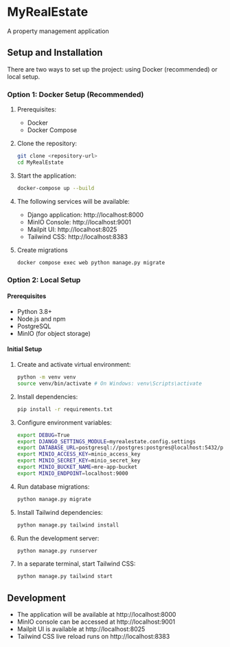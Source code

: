 # MyRealEstate
A property management application

## Setup and Installation

There are two ways to set up the project: using Docker (recommended) or local setup.

### Option 1: Docker Setup (Recommended)

1. Prerequisites:
   - Docker
   - Docker Compose

2. Clone the repository:
   ```bash
   git clone <repository-url>
   cd MyRealEstate
   ```

3. Start the application:
   ```bash
   docker-compose up --build
   ```

4. The following services will be available:
   - Django application: http://localhost:8000
   - MinIO Console: http://localhost:9001
   - Mailpit UI: http://localhost:8025
   - Tailwind CSS: http://localhost:8383

5. Create migrations
   ```
   docker compose exec web python manage.py migrate
   ```

### Option 2: Local Setup

#### Prerequisites
- Python 3.8+
- Node.js and npm
- PostgreSQL
- MinIO (for object storage)

#### Initial Setup

1. Create and activate virtual environment:
   ```bash
   python -m venv venv
   source venv/bin/activate # On Windows: venv\Scripts\activate
   ```

2. Install dependencies:
   ```bash
   pip install -r requirements.txt
   ```

3. Configure environment variables:
   ```bash
   export DEBUG=True
   export DJANGO_SETTINGS_MODULE=myrealestate.config.settings
   export DATABASE_URL=postgresql://postgres:postgres@localhost:5432/postgres
   export MINIO_ACCESS_KEY=minio_access_key
   export MINIO_SECRET_KEY=minio_secret_key
   export MINIO_BUCKET_NAME=mre-app-bucket
   export MINIO_ENDPOINT=localhost:9000
   ```

4. Run database migrations:
   ```bash
   python manage.py migrate
   ```

5. Install Tailwind dependencies:
   ```bash
   python manage.py tailwind install
   ```

6. Run the development server:
   ```bash
   python manage.py runserver
   ```

7. In a separate terminal, start Tailwind CSS:
   ```bash
   python manage.py tailwind start
   ```

## Development

- The application will be available at http://localhost:8000
- MinIO console can be accessed at http://localhost:9001
- Mailpit UI is available at http://localhost:8025
- Tailwind CSS live reload runs on http://localhost:8383

